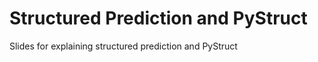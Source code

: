 Structured Prediction and PyStruct
==================================

Slides for explaining structured prediction and PyStruct
